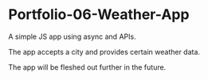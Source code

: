 # Portfolio-06-Weather-App
A simple JS app using async and APIs.

The app accepts a city and provides certain weather data.

The app will be fleshed out further in the future.
